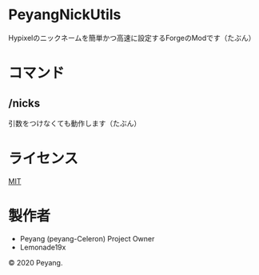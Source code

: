 # PeyangNickUtils

Hypixelのニックネームを簡単かつ高速に設定するForgeのModです（たぶん）

# コマンド
## /nicks
引数をつけなくても動作します（たぶん）

# ライセンス
[MIT](https://choosealicense.com/licenses/mit/)

# 製作者
* Peyang (peyang-Celeron) Project Owner
* Lemonade19x

© 2020 Peyang.
